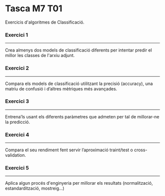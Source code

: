 # Tasca M7 T01

Exercicis d'algoritmes de Classificació.

### Exercici 1
***
Crea almenys dos models de classificació diferents per intentar predir el millor les classes de l'arxiu adjunt.

### Exercici 2
***
Compara els models de classificació utilitzant la precisió (accuracy), una matriu de confusió i d’altres mètriques més avançades.

### Exercici 3
***
Entrena’ls usant els diferents paràmetres que admeten per tal de millorar-ne la predicció.

### Exercici 4
***
Compara el seu rendiment fent servir l’aproximació traint/test o cross-validation.

### Exercici 5
***
Aplica algun procés d'enginyeria per millorar els resultats (normalització, estandardització, mostreig...)
